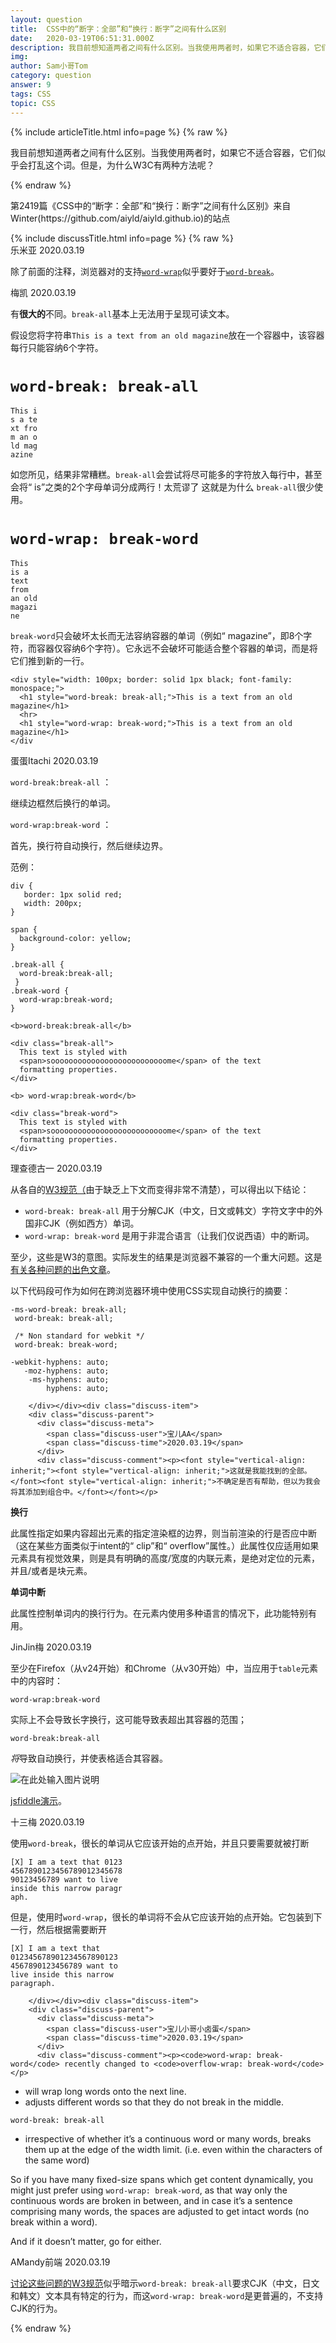 ```yaml
---
layout: question
title:  CSS中的“断字：全部”和“换行：断字”之间有什么区别
date:   2020-03-19T06:51:31.000Z
description: 我目前想知道两者之间有什么区别。当我使用两者时，如果它不适合容器，它们似乎会打乱这个词。但是，为什么W3C有两种方法呢？...
img: 
author: Sam小哥Tom
category: question
answer: 9
tags: CSS
topic: CSS
---
```

<div class="article-root">
  <div class="article">
    {% include articleTitle.html info=page %}
    {% raw %}
    <div class="article-content"><p><font style="vertical-align: inherit;"><font style="vertical-align: inherit;">我目前想知道两者之间有什么区别。</font><font style="vertical-align: inherit;">当我使用两者时，如果它不适合容器，它们似乎会打乱这个词。</font><font style="vertical-align: inherit;">但是，为什么W3C有两种方法呢？</font></font></p></div>
    {% endraw %}
  </div>
  <p class="winter_mark">第2419篇《CSS中的“断字：全部”和“换行：断字”之间有什么区别》来自Winter(https://github.com/aiyld/aiyld.github.io)的站点</p>
  <div class="discuss-wrapper">
    {% include discussTitle.html info=page %}
    {% raw %}
    <div class="discuss-list">
    <div class="discuss-item">
        <div class="discuss-parent">
          <div class="discuss-meta">
            <span class="discuss-user">乐米亚</span>
            <span class="discuss-time">2020.03.19</span>
          </div>
          <div class="discuss-comment"><p><font style="vertical-align: inherit;"><font style="vertical-align: inherit;">除了前面的注释，浏览器对的支持</font></font><a href="https://developer.mozilla.org/en-US/docs/Web/CSS/word-wrap" rel="nofollow"><code>word-wrap</code></a><font style="vertical-align: inherit;"><font style="vertical-align: inherit;">似乎要好于</font></font><a href="https://developer.mozilla.org/en-US/docs/Web/CSS/word-break" rel="nofollow"><code>word-break</code></a><font style="vertical-align: inherit;"><font style="vertical-align: inherit;">。</font></font></p></div>
        </div></div><div class="discuss-item">
        <div class="discuss-parent">
          <div class="discuss-meta">
            <span class="discuss-user">梅凯</span>
            <span class="discuss-time">2020.03.19</span>
          </div>
          <div class="discuss-comment"><p><font style="vertical-align: inherit;"><font style="vertical-align: inherit;">有</font></font><strong><font style="vertical-align: inherit;"><font style="vertical-align: inherit;">很大的</font></font></strong><font style="vertical-align: inherit;"><font style="vertical-align: inherit;">不同。</font></font><code>break-all</code><font style="vertical-align: inherit;"><font style="vertical-align: inherit;">基本上无法用于呈现可读文本。</font></font></p>

<p><font style="vertical-align: inherit;"><font style="vertical-align: inherit;">假设您将字符串</font></font><code>This is a text from an old magazine</code><font style="vertical-align: inherit;"><font style="vertical-align: inherit;">放在一个容器中，该容器每行只能容纳6个字符。</font></font></p>

<h1><code>word-break: break-all</code></h1>

<pre><code>This i<font></font>
s a te<font></font>
xt fro<font></font>
m an o<font></font>
ld mag<font></font>
azine<font></font>
</code></pre>

<p><font style="vertical-align: inherit;"><font style="vertical-align: inherit;">如您所见，结果非常糟糕。</font></font><code>break-all</code><font style="vertical-align: inherit;"><font style="vertical-align: inherit;">会尝试将尽可能多的字符放入每行中，甚至会将“ is”之类的2个字母单词分成两行！</font><font style="vertical-align: inherit;">太荒谬了 </font><font style="vertical-align: inherit;">这就是为什么   </font></font><code>break-all</code><font style="vertical-align: inherit;"><font style="vertical-align: inherit;">很少使用。</font></font></p>

<h1><code>word-wrap: break-word</code></h1>

<pre><code>This<font></font>
is a<font></font>
text<font></font>
from<font></font>
an old<font></font>
magazi<font></font>
ne<font></font>
</code></pre>

<p><code>break-word</code><font style="vertical-align: inherit;"><font style="vertical-align: inherit;">只会破坏太长而无法容纳容器的单词（例如“ magazine”，即8个字符，而容器仅容纳6个字符）。</font><font style="vertical-align: inherit;">它永远不会破坏可能适合整个容器的单词，而是将它们推到新的一行。</font></font></p>

<p></p><div class="snippet" data-lang="js" data-hide="false" data-console="true" data-babel="false">
<div class="snippet-code">
<pre class="snippet-code-html lang-html prettyprint-override"><code>&lt;div style="width: 100px; border: solid 1px black; font-family: monospace;"&gt;<font></font>
  &lt;h1 style="word-break: break-all;"&gt;This is a text from an old magazine&lt;/h1&gt;<font></font>
  &lt;hr&gt;<font></font>
  &lt;h1 style="word-wrap: break-word;"&gt;This is a text from an old magazine&lt;/h1&gt;<font></font>
&lt;/div</code></pre>
</div>
</div>
<p></p></div>
        </div></div><div class="discuss-item">
        <div class="discuss-parent">
          <div class="discuss-meta">
            <span class="discuss-user">蛋蛋Itachi</span>
            <span class="discuss-time">2020.03.19</span>
          </div>
          <div class="discuss-comment"><p><code>word-break:break-all</code><font style="vertical-align: inherit;"><font style="vertical-align: inherit;"> ：</font></font></p>

<p><font style="vertical-align: inherit;"><font style="vertical-align: inherit;">继续边框然后换行的单词。</font></font></p>

<p><code>word-wrap:break-word</code><font style="vertical-align: inherit;"><font style="vertical-align: inherit;"> ：</font></font></p>

<p><font style="vertical-align: inherit;"><font style="vertical-align: inherit;">首先，换行符自动换行，然后继续边界。</font></font></p>

<p><font style="vertical-align: inherit;"><font style="vertical-align: inherit;">范例：</font></font></p>

<p></p><div class="snippet" data-lang="js" data-hide="false" data-console="true" data-babel="false">
<div class="snippet-code">
<pre class="snippet-code-css lang-css prettyprint-override"><code>div {<font></font>
   border: 1px solid red;<font></font>
   width: 200px;<font></font>
}<font></font>
<font></font>
span {<font></font>
  background-color: yellow;<font></font>
}<font></font>
<font></font>
.break-all {<font></font>
  word-break:break-all;<font></font>
 }<font></font>
.break-word {<font></font>
  word-wrap:break-word;  <font></font>
}</code></pre>
<pre class="snippet-code-html lang-html prettyprint-override"><code>&lt;b&gt;word-break:break-all&lt;/b&gt;<font></font>
<font></font>
&lt;div class="break-all"&gt;<font></font>
  This text is styled with<font></font>
  &lt;span&gt;soooooooooooooooooooooooooome&lt;/span&gt; of the text<font></font>
  formatting properties.<font></font>
&lt;/div&gt;<font></font>
<font></font>
&lt;b&gt; word-wrap:break-word&lt;/b&gt;<font></font>
<font></font>
&lt;div class="break-word"&gt;<font></font>
  This text is styled with<font></font>
  &lt;span&gt;soooooooooooooooooooooooooome&lt;/span&gt; of the text<font></font>
  formatting properties.<font></font>
&lt;/div&gt;</code></pre>
</div>
</div>
<p></p></div>
        </div></div><div class="discuss-item">
        <div class="discuss-parent">
          <div class="discuss-meta">
            <span class="discuss-user">理查德古一</span>
            <span class="discuss-time">2020.03.19</span>
          </div>
          <div class="discuss-comment"><p><font style="vertical-align: inherit;"><font style="vertical-align: inherit;">从各自的</font></font><a href="http://www.w3.org/TR/css3-text/" rel="noreferrer"><font style="vertical-align: inherit;"><font style="vertical-align: inherit;">W3规范（</font></font></a><font style="vertical-align: inherit;"><font style="vertical-align: inherit;">由于缺乏上下文而变得非常不清楚），可以得出以下结论：</font></font></p>

<ul>
<li><code>word-break: break-all</code><font style="vertical-align: inherit;"><font style="vertical-align: inherit;"> 用于分解CJK（中文，日文或韩文）字符文字中的外国非CJK（例如西方）单词。</font></font></li>
<li><code>word-wrap: break-word</code><font style="vertical-align: inherit;"><font style="vertical-align: inherit;"> 是用于非混合语言（让我们仅说西语）中的断词。</font></font></li>
</ul>

<p><font style="vertical-align: inherit;"><font style="vertical-align: inherit;">至少，这些是W3的意图。</font><font style="vertical-align: inherit;">实际发生的结果是浏览器不兼容的一个重大问题。</font><font style="vertical-align: inherit;">这是</font></font><a href="http://kenneth.io/blog/2012/03/04/word-wrapping-hypernation-using-css/" rel="noreferrer"><font style="vertical-align: inherit;"><font style="vertical-align: inherit;">有关各种问题的出色文章</font></font></a><font style="vertical-align: inherit;"><font style="vertical-align: inherit;">。</font></font></p>

<p><font style="vertical-align: inherit;"><font style="vertical-align: inherit;">以下代码段可作为如何在跨浏览器环境中使用CSS实现自动换行的摘要：</font></font></p>

<pre><code>-ms-word-break: break-all;<font></font>
 word-break: break-all;<font></font>
<font></font>
 /* Non standard for webkit */<font></font>
 word-break: break-word;<font></font>
<font></font>
-webkit-hyphens: auto;<font></font>
   -moz-hyphens: auto;<font></font>
    -ms-hyphens: auto;<font></font>
        hyphens: auto;<font></font>
</code></pre></div>
        </div></div><div class="discuss-item">
        <div class="discuss-parent">
          <div class="discuss-meta">
            <span class="discuss-user">宝儿AA</span>
            <span class="discuss-time">2020.03.19</span>
          </div>
          <div class="discuss-comment"><p><font style="vertical-align: inherit;"><font style="vertical-align: inherit;">这就是我能找到的全部。</font><font style="vertical-align: inherit;">不确定是否有帮助，但以为我会将其添加到组合中。</font></font></p>

<p><strong><font style="vertical-align: inherit;"><font style="vertical-align: inherit;">换行</font></font></strong></p>

<p><font style="vertical-align: inherit;"><font style="vertical-align: inherit;">此属性指定如果内容超出元素的指定渲染框的边界，则当前渲染的行是否应中断（这在某些方面类似于intent的“ clip”和“ overflow”属性。）此属性仅应适用如果元素具有视觉效果，则是具有明确的高度/宽度的内联元素，是绝对定位的元素，并且/或者是块元素。</font></font></p>

<p><strong><font style="vertical-align: inherit;"><font style="vertical-align: inherit;">单词中断</font></font></strong></p>

<p><font style="vertical-align: inherit;"><font style="vertical-align: inherit;">此属性控制单词内的换行行为。</font><font style="vertical-align: inherit;">在元素内使用多种语言的情况下，此功能特别有用。</font></font></p></div>
        </div></div><div class="discuss-item">
        <div class="discuss-parent">
          <div class="discuss-meta">
            <span class="discuss-user">JinJin梅</span>
            <span class="discuss-time">2020.03.19</span>
          </div>
          <div class="discuss-comment"><p><font style="vertical-align: inherit;"><font style="vertical-align: inherit;">至少在Firefox（从v24开始）和Chrome（从v30开始）中，当应用于</font></font><code>table</code><font style="vertical-align: inherit;"><font style="vertical-align: inherit;">元素</font><font style="vertical-align: inherit;">中的</font><font style="vertical-align: inherit;">内容时：</font></font></p>

<p><code>word-wrap:break-word</code> </p>

<p><font style="vertical-align: inherit;"><font style="vertical-align: inherit;">实际上不会导致长字换行，这可能导致表超出其容器的范围； </font></font></p>

<p><code>word-break:break-all</code> </p>

<p><em><font style="vertical-align: inherit;"><font style="vertical-align: inherit;">将</font></font></em><font style="vertical-align: inherit;"><font style="vertical-align: inherit;">导致自动换行，并使表格适合其容器。  </font></font></p>

<p><img src="https://i.stack.imgur.com/ksVnE.png" alt="在此处输入图片说明"></p>

<p><a href="http://jsfiddle.net/SDGAX/1/" rel="noreferrer"><font style="vertical-align: inherit;"><font style="vertical-align: inherit;">jsfiddle演示</font></font></a><font style="vertical-align: inherit;"><font style="vertical-align: inherit;">。</font></font></p></div>
        </div></div><div class="discuss-item">
        <div class="discuss-parent">
          <div class="discuss-meta">
            <span class="discuss-user">十三梅</span>
            <span class="discuss-time">2020.03.19</span>
          </div>
          <div class="discuss-comment"><p><font style="vertical-align: inherit;"><font style="vertical-align: inherit;">使用</font></font><code>word-break</code><font style="vertical-align: inherit;"><font style="vertical-align: inherit;">，很长的单词从它应该开始的点开始，并且只要需要就被打断</font></font></p>

<pre><code>[X] I am a text that 0123<font></font>
4567890123456789012345678<font></font>
90123456789 want to live <font></font>
inside this narrow paragr<font></font>
aph.<font></font>
</code></pre>

<p><font style="vertical-align: inherit;"><font style="vertical-align: inherit;">但是，使用时</font></font><code>word-wrap</code><font style="vertical-align: inherit;"><font style="vertical-align: inherit;">，很长的单词将不会从它应该开始的点开始。</font><font style="vertical-align: inherit;">它包装到下一行，然后根据需要断开</font></font></p>

<pre><code>[X] I am a text that <font></font>
012345678901234567890123<font></font>
4567890123456789 want to<font></font>
live inside this narrow <font></font>
paragraph.<font></font>
</code></pre></div>
        </div></div><div class="discuss-item">
        <div class="discuss-parent">
          <div class="discuss-meta">
            <span class="discuss-user">宝儿小哥小卤蛋</span>
            <span class="discuss-time">2020.03.19</span>
          </div>
          <div class="discuss-comment"><p><code>word-wrap: break-word</code> recently changed to <code>overflow-wrap: break-word</code></p>

<ul>
<li>will wrap long words onto the next line.</li>
<li>adjusts different words so that they do not break in the middle.</li>
</ul>

<p><code>word-break: break-all</code></p>

<ul>
<li>irrespective of whether it’s a continuous word or many words, breaks them up at the edge of the width limit. (i.e. even within the characters of the same word)</li>
</ul>

<p>So if you have many fixed-size spans which get content dynamically, you might just prefer using <code>word-wrap: break-word</code>, as that way only the continuous words are broken in between, and in case it’s a sentence comprising many words, the spaces are adjusted to get intact words (no break within a word).</p>

<p>And if it doesn’t matter, go for either.</p></div>
        </div></div><div class="discuss-item">
        <div class="discuss-parent">
          <div class="discuss-meta">
            <span class="discuss-user">AMandy前端</span>
            <span class="discuss-time">2020.03.19</span>
          </div>
          <div class="discuss-comment"><p><a href="http://www.w3.org/TR/css3-text/" rel="noreferrer"><font style="vertical-align: inherit;"><font style="vertical-align: inherit;">讨论这些问题的W3规范</font></font></a><font style="vertical-align: inherit;"><font style="vertical-align: inherit;">似乎暗示</font></font><code>word-break: break-all</code><font style="vertical-align: inherit;"><font style="vertical-align: inherit;">要求CJK（中文，日文和韩文）文本具有特定的行为，而这</font></font><code>word-wrap: break-word</code><font style="vertical-align: inherit;"><font style="vertical-align: inherit;">是更普遍的，不支持CJK的行为。</font></font></p></div>
        </div></div>
    </div>
    {% endraw %}
  </div>
<div>
